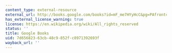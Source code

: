 ```yaml
---
content_type: external-resource
external_url: http://books.google.com/books?id=mF_me7HYyHcC&pg=PAfrontcover
has_external_license_warning: true
license: https://en.wikipedia.org/wiki/All_rights_reserved
status: ''
title: Google Books
uid: 7d656823-63cb-48c9-852f-c8971392693f
wayback_url: ''
---
```

